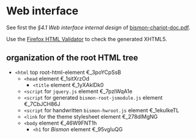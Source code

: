 <!-- file webinterface.md -->

# Web interface #

See first the *§4.1 Web interface internal design* of
[bismon-chariot-doc.pdf](http://starynkevitch.net/Basile/bismon-chariot-doc.pdf).


Use the [Firefox HTML Validator](http://users.skynet.be/mgueury/mozilla/index.html) to check the generated XHTML5.

## organization of the root HTML tree

* `<html` top root-html-element €_3poYCpSsB
    * `<head` element €_1sitXrzOd
        * `<title` element €_1yXAklDk0
	* `<script` for `jquery.js`  element €_7pzlWqA1e
	* `<script` for generated `bismon-root-jsmodule.js` element €_7CbJCH86J
	* `<script` for handwritten `bismon-hwroot.js` element €_1ekuIkeTL
	* `<link`  for the theme stylesheet element €_278dlMgNG
    * `<body` element €_46W9FNT1h
        * `<h1` for *Bismon* element €_95vgIuQG
